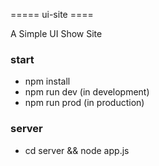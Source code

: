 ===== ui-site ====

A Simple UI Show Site

### start
* npm install
* npm run dev (in development)
* npm run prod (in production)

### server
* cd server && node app.js
